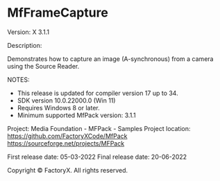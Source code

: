 # MfFrameCapture

Version: X 3.1.1

Description:

  Demonstrates how to capture an image (A-synchronous) from a camera using the Source Reader.

NOTES: 
 - This release is updated for compiler version 17 up to 34.
 - SDK version 10.0.22000.0 (Win 11)
 - Requires Windows 8 or later.
 - Minimum supported MfPack version: 3.1.1

Project: Media Foundation - MFPack - Samples
Project location: https://github.com/FactoryXCode/MfPack
                  https://sourceforge.net/projects/MFPack

First release date: 05-03-2022
Final release date: 20-06-2022

Copyright © FactoryX. All rights reserved.